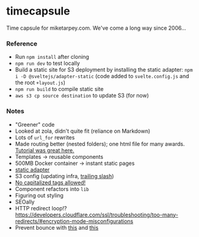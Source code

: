 # timecapsule

Time capsule for miketarpey.com. We've come a long way since 2006...

### Reference

- Run `npm install` after cloning
- `npm run dev` to test locally
- Build a static site for S3 deployment by installing the static adapter: `npm i -D @sveltejs/adapter-static` (code added to `svelte.config.js` and the root `+layout.js`)
- `npm run build` to compile static site
- `aws s3 cp source destination` to update S3 (for now)

### Notes

- "Greener" code
- Looked at zola, didn't quite fit (reliance on Markdown)
- Lots of `url_for` rewrites
- Made routing better (nested folders); one html file for many awards. [Tutorial was great here.](https://learn.svelte.dev/tutorial/layout-data)
- Templates -> reusable components
- 500MB Docker container -> instant static pages
- [static adapter](https://kit.svelte.dev/docs/adapter-static)
- S3 config (updating infra, [trailing slash](https://kit.svelte.dev/docs/page-options#trailingslash))
- [No capitalized tags allowed!](https://svelte.dev/docs/basic-markup#tags)
- Component refactors into `lib`
- Figuring out styling
- SEOally
- HTTP redirect loop!? https://developers.cloudflare.com/ssl/troubleshooting/too-many-redirects/#encryption-mode-misconfigurations
- Prevent bounce with [this](https://stackoverflow.com/questions/29894997/prevent-ios-bounce-without-disabling-scroll-ability) and [this](https://stackoverflow.com/questions/32500876/how-to-prevent-white-space-bounce-after-scrolling-to-the-top-of-the-page-and-t)
